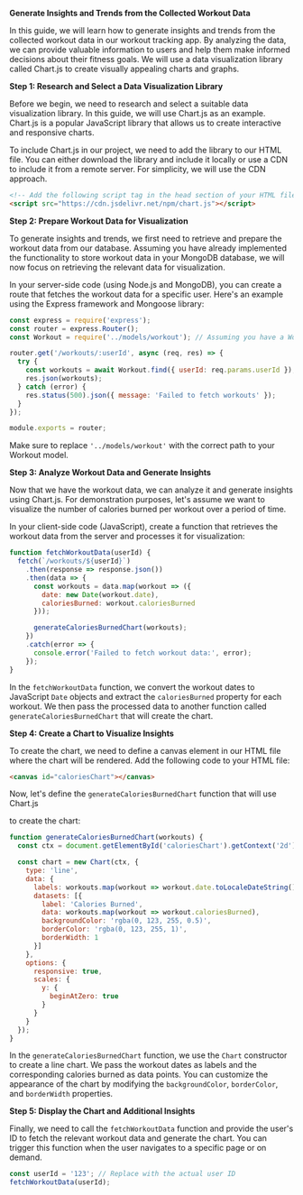 **Generate Insights and Trends from the Collected Workout Data**

In this guide, we will learn how to generate insights and trends from the collected workout data in our workout tracking app. By analyzing the data, we can provide valuable information to users and help them make informed decisions about their fitness goals. We will use a data visualization library called Chart.js to create visually appealing charts and graphs.

**Step 1: Research and Select a Data Visualization Library**

Before we begin, we need to research and select a suitable data visualization library. In this guide, we will use Chart.js as an example. Chart.js is a popular JavaScript library that allows us to create interactive and responsive charts.

To include Chart.js in our project, we need to add the library to our HTML file. You can either download the library and include it locally or use a CDN to include it from a remote server. For simplicity, we will use the CDN approach.

```html
<!-- Add the following script tag in the head section of your HTML file -->
<script src="https://cdn.jsdelivr.net/npm/chart.js"></script>
```

**Step 2: Prepare Workout Data for Visualization**

To generate insights and trends, we first need to retrieve and prepare the workout data from our database. Assuming you have already implemented the functionality to store workout data in your MongoDB database, we will now focus on retrieving the relevant data for visualization.

In your server-side code (using Node.js and MongoDB), you can create a route that fetches the workout data for a specific user. Here's an example using the Express framework and Mongoose library:

```javascript
const express = require('express');
const router = express.Router();
const Workout = require('../models/workout'); // Assuming you have a Workout model

router.get('/workouts/:userId', async (req, res) => {
  try {
    const workouts = await Workout.find({ userId: req.params.userId });
    res.json(workouts);
  } catch (error) {
    res.status(500).json({ message: 'Failed to fetch workouts' });
  }
});

module.exports = router;
```

Make sure to replace `'../models/workout'` with the correct path to your Workout model.

**Step 3: Analyze Workout Data and Generate Insights**

Now that we have the workout data, we can analyze it and generate insights using Chart.js. For demonstration purposes, let's assume we want to visualize the number of calories burned per workout over a period of time.

In your client-side code (JavaScript), create a function that retrieves the workout data from the server and processes it for visualization:

```javascript
function fetchWorkoutData(userId) {
  fetch(`/workouts/${userId}`)
    .then(response => response.json())
    .then(data => {
      const workouts = data.map(workout => ({
        date: new Date(workout.date),
        caloriesBurned: workout.caloriesBurned
      }));

      generateCaloriesBurnedChart(workouts);
    })
    .catch(error => {
      console.error('Failed to fetch workout data:', error);
    });
}
```

In the `fetchWorkoutData` function, we convert the workout dates to JavaScript `Date` objects and extract the `caloriesBurned` property for each workout. We then pass the processed data to another function called `generateCaloriesBurnedChart` that will create the chart.

**Step 4: Create a Chart to Visualize Insights**

To create the chart, we need to define a canvas element in our HTML file where the chart will be rendered. Add the following code to your HTML file:

```html
<canvas id="caloriesChart"></canvas>
```

Now, let's define the `generateCaloriesBurnedChart` function that will use Chart.js

 to create the chart:

```javascript
function generateCaloriesBurnedChart(workouts) {
  const ctx = document.getElementById('caloriesChart').getContext('2d');

  const chart = new Chart(ctx, {
    type: 'line',
    data: {
      labels: workouts.map(workout => workout.date.toLocaleDateString()),
      datasets: [{
        label: 'Calories Burned',
        data: workouts.map(workout => workout.caloriesBurned),
        backgroundColor: 'rgba(0, 123, 255, 0.5)',
        borderColor: 'rgba(0, 123, 255, 1)',
        borderWidth: 1
      }]
    },
    options: {
      responsive: true,
      scales: {
        y: {
          beginAtZero: true
        }
      }
    }
  });
}
```

In the `generateCaloriesBurnedChart` function, we use the `Chart` constructor to create a line chart. We pass the workout dates as labels and the corresponding calories burned as data points. You can customize the appearance of the chart by modifying the `backgroundColor`, `borderColor`, and `borderWidth` properties.

**Step 5: Display the Chart and Additional Insights**

Finally, we need to call the `fetchWorkoutData` function and provide the user's ID to fetch the relevant workout data and generate the chart. You can trigger this function when the user navigates to a specific page or on demand.

```javascript
const userId = '123'; // Replace with the actual user ID
fetchWorkoutData(userId);
```

